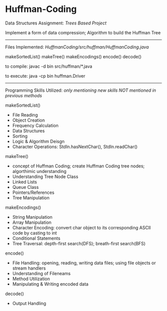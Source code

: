 # Huffman-Coding
Data Structures Assignment: _Trees Based Project_

Implement a form of data compression; Algorithm to build the Huffman Tree

---------------

Files Implemented: _HuffmanCoding/src/huffman/HuffmanCoding.java_

makeSortedList()
makeTree()
makeEncodings()
encode()
decode()

to compile: javac -d bin src/huffman/*.java

to execute: java -cp bin huffman.Driver

---------------
Programming Skills Utilized: _only mentioning new skills NOT mentioned in previous methods_

makeSortedList()
  - File Reading
  - Object Creation
  - Frequency Calculation
  - Data Structures
  - Sorting
  - Logic & Algorithm Deisgn
  - Character Operations: StdIn.hasNextChar(), StdIn.readChar()

makeTree()
  - concept of Huffman Coding; create Huffman Coding tree nodes; algorthimic understanding
  - Understanding Tree Node Class
  - Linked Lists
  - Queue Class
  - Pointers/References
  - Tree Manipulation

makeEncodings()
  - String Manipulation
  - Array Manipulation
  - Character Encoding: convert char object to its corresponding ASCII code by casting to int
  - Conditional Statements
  - Tree Traversal: depth-first search(DFS); breath-first search(BFS)

encode()
  - File Handling: opening, reading, writing data files; using file objects or stream handlers
  - Understanding of Fileneams
  - Method Utilization
  - Manipulating & Writing encoded data

decode()
  - Output Handling
